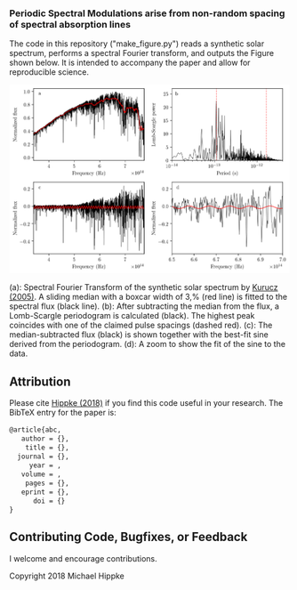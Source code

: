 ### Periodic Spectral Modulations arise from non-random spacing of spectral absorption lines

The code in this repository ("make_figure.py") reads a synthetic solar spectrum, performs a spectral Fourier transform, and outputs the Figure shown below. It is intended to accompany the paper and allow for reproducible science.

![Logo](https://github.com/hippke/pulses/blob/master/1.png)

(a): Spectral Fourier Transform of the synthetic solar spectrum by [Kurucz (2005)](https://ui.adsabs.harvard.edu/#abs/2005MSAIS...8..189K/abstract). A sliding median with a boxcar width of 3\,\% (red line) is fitted to the spectral flux (black line). (b): After subtracting the median from the flux, a Lomb-Scargle periodogram is calculated (black). The highest peak coincides with one of the claimed pulse spacings (dashed red). (c): The median-subtracted flux (black) is shown together with the best-fit sine derived from the periodogram. (d): A zoom to show the fit of the sine to the data.

## Attribution
Please cite [Hippke (2018)](http://www.) if you find this code useful in your research. The BibTeX entry for the paper is:

```
@article{abc,
   author = {},
    title = {},
  journal = {},
     year = ,
   volume = ,
    pages = {},
   eprint = {},
      doi = {}
}
```

## Contributing Code, Bugfixes, or Feedback
I welcome and encourage contributions.

Copyright 2018 Michael Hippke
